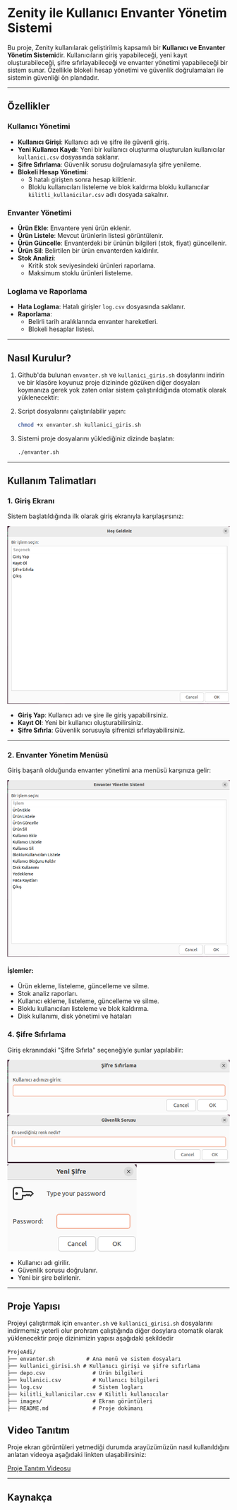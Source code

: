 # Zenity ile Kullanıcı Envanter Yönetim Sistemi

Bu proje, Zenity kullanılarak geliştirilmiş kapsamılı bir **Kullanıcı ve Envanter Yönetim Sistemi**dir. Kullanıcıların giriş yapabileceği, yeni kayıt oluşturabileceği, şifre sıfırlayabileceği ve envanter yönetimi yapabileceği bir sistem sunar. Özellikle blokeli hesap yönetimi ve güvenlik doğrulamaları ile sistemin güvenliği ön plandadır.

---

## **Özellikler**

### **Kullanıcı Yönetimi**
- **Kullanıcı Girişi**: Kullanıcı adı ve şifre ile güvenli giriş.
- **Yeni Kullanıcı Kaydı**: Yeni bir kullanıcı oluşturma oluşturulan kullanıcılar `kullanici.csv` dosyasında saklanır.
- **Şifre Sıfırlama**: Güvenlik sorusu doğrulamasıyla şifre yenileme.
- **Blokeli Hesap Yönetimi**:
  - 3 hatalı girişten sonra hesap kilitlenir.
  - Bloklu kullanıcıları listeleme ve blok kaldırma bloklu kullanıcılar `kilitli_kullanicilar.csv` adlı dosyada sakalnır.

### **Envanter Yönetimi**
- **Ürün Ekle**: Envantere yeni ürün eklenir.
- **Ürün Listele**: Mevcut ürünlerin listesi görüntülenir.
- **Ürün Güncelle**: Envanterdeki bir ürünün bilgileri (stok, fiyat) güncellenir.
- **Ürün Sil**: Belirtilen bir ürün envanterden kaldırılır.
- **Stok Analizi**:
  - Kritik stok seviyesindeki ürünleri raporlama.
  - Maksimum stoklu ürünleri listeleme.

### **Loglama ve Raporlama**
- **Hata Loglama**: Hatalı girişler `log.csv` dosyasında saklanır.
- **Raporlama**:
  - Belirli tarih aralıklarında envanter hareketleri.
  - Blokeli hesaplar listesi.
 
---

## **Nasıl Kurulur?**

1. Github'da bulunan `envanter.sh` ve `kullanici_giris.sh` dosylarını indirin ve bir klasöre koyunuz proje dizininde gözüken diğer dosyaları koymanıza gerek yok zaten onlar sistem çalıştırıldığında otomatik olarak yüklenecektir:

2. Script dosyalarını çalıştırılabilir yapın:
    ```bash
    chmod +x envanter.sh kullanici_giris.sh
    ```

3. Sistemi proje dosyalarını yüklediğiniz dizinde başlatın:
    ```bash
    ./envanter.sh
    ```

---

## **Kullanım Talimatları**

### **1. Giriş Ekranı**
Sistem başlatıldığında ilk olarak giriş ekranıyla karşılaşırsınız:

![Giriş Ekranı](images/giris_ekrani.png)

- **Giriş Yap**: Kullanıcı adı ve şire ile giriş yapabilirsiniz.
- **Kayıt Ol**: Yeni bir kullanıcı oluşturabilirsiniz.
- **Şifre Sıfırla**: Güvenlik sorusuyla şifrenizi sıfırlayabilirsiniz.

---

### **2. Envanter Yönetim Menüsü**
Giriş başarılı olduğunda envanter yönetimi ana menüsü karşınıza gelir:

![Envanter Menüsü](images/envanter_menusu.png)

#### **İşlemler**:
- Ürün ekleme, listeleme, güncelleme ve silme.
- Stok analiz raporları.
- Kullanıcı ekleme, listeleme, güncelleme ve silme.
- Bloklu kullanıcıları listeleme ve blok kaldırma.
- Disk kullanımı, disk yönetimi ve hataları

### **4. Şifre Sıfırlama**
Giriş ekranındaki "Şifre Sıfırla" seçeneğiyle şunlar yapılabilir:

![Şifre Sıfırlama](images/sifre_sifirlama_menusu_1.png)
![Şifre Sıfırlama](images/sifre_sifirlama_menusu_2.png)
![Şifre Sıfırlama](images/sifre_sifirlama_menusu_3.png)

- Kullanıcı adı girilir.
- Güvenlik sorusu doğrulanır.
- Yeni bir şire belirlenir.

---

## **Proje Yapısı**
Projeyi çalıştırmak için `envanter.sh` ve `kullanici_girisi.sh` dosyalarını indirmemiz yeterli olur prohram çalıştığında diğer dosylara otomatik olarak yüklenecektir proje dizinimizin yapısı aşağıdaki şekildedir

```
ProjeAdi/
├── envanter.sh          # Ana menü ve sistem dosyaları
├── kullanici_girisi.sh # Kullanıcı girişi ve şifre sıfırlama
├── depo.csv               # Ürün bilgileri
├── kullanici.csv          # Kullanıcı bilgileri
├── log.csv                # Sistem logları
├── kilitli_kullanicilar.csv # Kilitli kullanıcılar
├── images/                # Ekran görüntüleri
├── README.md              # Proje dokümanı
```

## **Video Tanıtım**

Proje ekran görüntüleri yetmediği durumda arayüzümüzün nasıl kullanıldığını anlatan videoya aşağıdaki linkten ulaşabilirsiniz:

[Proje Tanıtım Videosu](https://example.com/video)

---

## **Kaynakça** ##

